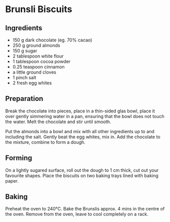 # Brunsli Biscuits


Ingredients
-----------

- 150 g dark chocolate (eg. 70% cacao)
- 250 g ground almonds
- 150 g sugar
- 2 tablespoon white flour
- 1 tablespoon cocoa powder
- 0.25 teaspoon cinnamon
- a little ground cloves
- 1 pinch salt
- 2 fresh egg whites 


Preparation
-----------

Break the chocolate into pieces, place in a thin-sided glas bowl, place it over gently simmering water in a pan, ensuring that the bowl does not touch the water. Melt the chocolate and stir until smooth.

Put the almonds into a bowl and mix with all other ingredients up to and including the salt. Gently beat the egg whites, mix in. Add the chocolate to the mixture, combine to form a dough.


Forming
-------

On a lightly sugared surface, roll out the dough to 1 cm thick, cut out your favourite shapes. Place the biscuits on two baking trays lined with baking paper.


Baking
------

Preheat the oven to 240°C. Bake the Brunslis approx. 4 mins in the centre of the oven. Remove from the oven, leave to cool completely on a rack.

